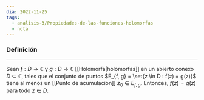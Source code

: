 ```yaml
---
dia: 2022-11-25
tags:
  - analisis-3/Propiedades-de-las-funciones-holomorfas
  - nota
---
```

### Definición
---
Sean $f : D \to \mathbb{C}$ y $g : D \to \mathbb{C}$ [[Holomorfa|holomorfas]] en un abierto conexo $D \subseteq \mathbb{C}$, tales que el conjunto de puntos $E_{f, g} = \set{z \in D : f(z) = g(z)}$ tiene al menos un [[Punto de acumulación]] $z_0 \in E_{f, g}$. Entonces, $f(z) = g(z)$ para todo $z \in D$.